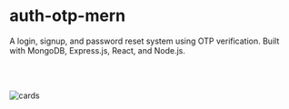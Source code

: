 # auth-otp-mern
A login, signup, and password reset system using OTP verification. 
Built with MongoDB, Express.js, React, and Node.js.

<br>
<br>

![cards](https://github.com/user-attachments/assets/136dec73-58b5-43bf-94e8-fd608d160cad)
